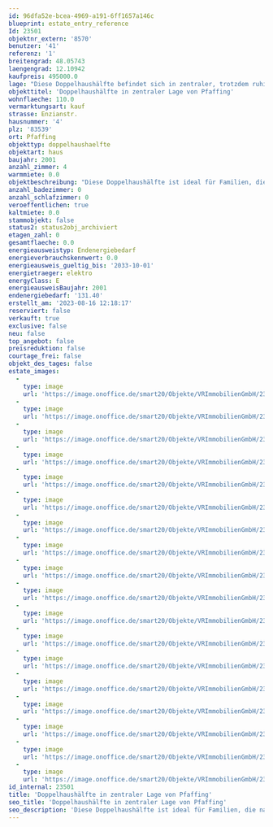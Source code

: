 ```yaml
---
id: 96dfa52e-bcea-4969-a191-6ff1657a146c
blueprint: estate_entry_reference
Id: 23501
objektnr_extern: '8570'
benutzer: '41'
referenz: '1'
breitengrad: 48.05743
laengengrad: 12.10942
kaufpreis: 495000.0
lage: "Diese Doppelhaushälfte befindet sich in zentraler, trotzdem ruhiger Wohnlage von Pfaffing.\r\n\r\nDie Gemeinde Pfaffing verfügt über verschiedenste Einkaufsmöglichkeiten, Ärzte, eine Apotheke, eine Grundschule sowie zwei Kindergärten. \r\n\r\nIm nahegelegenen Wasserburg a. Inn findet man beste Infrastruktur und alle Schultypen. \r\nEin herrlicher Golfplatz rundet das Freizeitangebot in Pfaffing ab. \r\n\r\nBeste Verkehrsanbindung von Pfaffing aus in Richtung Rosenheim und München. Die Stadt Ebersberg, mit S-Bahn-Anschluß nach München, ist in ca. 15 Autominuten erreichbar."
objekttitel: 'Doppelhaushälfte in zentraler Lage von Pfaffing'
wohnflaeche: 110.0
vermarktungsart: kauf
strasse: Enzianstr.
hausnummer: '4'
plz: '83539'
ort: Pfaffing
objekttyp: doppelhaushaelfte
objektart: haus
baujahr: 2001
anzahl_zimmer: 4
warmmiete: 0.0
objektbeschreibung: "Diese Doppelhaushälfte ist ideal für Familien, die nach modernem Wohnkomfort in einer ruhigen Umgebung suchen. Das Haus bietet zahlreiche ansprechende Merkmale:\r\n\r\n- **Unterkellerung:** Die voll unterkellerte Struktur schafft nicht nur zusätzlichen Stauraum, sondern bietet auch die Möglichkeit für Hobbyräume oder einen Home-Office-Bereich.\r\n\r\n- **Erdgeschoss:** Im Erdgeschoss erwartet Sie ein Gäste-WC mit Dusche, was sowohl für Gäste als auch für den Alltag äußerst praktisch ist. Die moderne Einbauküche ist komplett ausgestattet und bereit für kulinarische Abenteuer. Der offene Wohn- und Essbereich mit einem einladenden Holzofen sorgt für eine warme Atmosphäre, perfekt für gemütliche Abende. Die große Terrassentür zur südlich gelegenen Terrasse ermöglicht den Zugang zum Freien und schafft eine nahtlose Verbindung zwischen Innen- und Außenbereich.\r\n\r\n- **Obergeschoss:** Im Obergeschoss finden Sie drei geräumige Schlafzimmer, die ausreichend Platz für die ganze Familie bieten. Das große Badezimmer ist ein Ort der Entspannung, ausgestattet mit einer Wanne und einer Dusche, um den unterschiedlichen Bedürfnissen gerecht zu werden. \r\nAufgrund der hohen Räume mit Sichtdachstuhl wäre auch noch ein Einbau einer Galerie denkbar.\r\n\r\nDas Gebäude benötigt vor einem Einzug etwas Arbeit, Malerarbeiten und kleinere Reparaturen (z. B. Deckbrett vom Balkon) stehen nun an. Eine Photovoltaikanlage mit Speicher würde die Heizkosten stark reduzieren."
anzahl_badezimmer: 0
anzahl_schlafzimmer: 0
veroeffentlichen: true
kaltmiete: 0.0
stammobjekt: false
status2: status2obj_archiviert
etagen_zahl: 0
gesamtflaeche: 0.0
energieausweistyp: Endenergiebedarf
energieverbrauchskennwert: 0.0
energieausweis_gueltig_bis: '2033-10-01'
energietraeger: elektro
energyClass: E
energieausweisBaujahr: 2001
endenergiebedarf: '131.40'
erstellt_am: '2023-08-16 12:18:17'
reserviert: false
verkauft: true
exclusive: false
neu: false
top_angebot: false
preisreduktion: false
courtage_frei: false
objekt_des_tages: false
estate_images:
  -
    type: image
    url: 'https://image.onoffice.de/smart20/Objekte/VRImmobilienGmbH/23501/4220748d-9d30-4add-b94c-dfaed1722208.jpg'
  -
    type: image
    url: 'https://image.onoffice.de/smart20/Objekte/VRImmobilienGmbH/23501/54ba6060-6f2e-4d9f-b7ed-40a8581cb3c1.jpg'
  -
    type: image
    url: 'https://image.onoffice.de/smart20/Objekte/VRImmobilienGmbH/23501/2e286746-c2e2-4367-ba95-a12f51b87811.jpg'
  -
    type: image
    url: 'https://image.onoffice.de/smart20/Objekte/VRImmobilienGmbH/23501/158207d6-bda8-4958-864d-a47d037e7069.jpg'
  -
    type: image
    url: 'https://image.onoffice.de/smart20/Objekte/VRImmobilienGmbH/23501/b17fee4d-57f1-4db8-b9db-6a2009e0f376.jpg'
  -
    type: image
    url: 'https://image.onoffice.de/smart20/Objekte/VRImmobilienGmbH/23501/55a3adda-7b65-469f-96ff-b084cce01df1.jpg'
  -
    type: image
    url: 'https://image.onoffice.de/smart20/Objekte/VRImmobilienGmbH/23501/a562bb7e-9521-40be-b639-a37577b2defb.jpg'
  -
    type: image
    url: 'https://image.onoffice.de/smart20/Objekte/VRImmobilienGmbH/23501/646ae21c-a4ae-416a-aa83-a3cf4bbdc63a.jpg'
  -
    type: image
    url: 'https://image.onoffice.de/smart20/Objekte/VRImmobilienGmbH/23501/744410a0-b445-406d-a5c8-aaf6326885fb.jpg'
  -
    type: image
    url: 'https://image.onoffice.de/smart20/Objekte/VRImmobilienGmbH/23501/dc5a8840-a6d6-41e8-9b65-78b377058837.jpg'
  -
    type: image
    url: 'https://image.onoffice.de/smart20/Objekte/VRImmobilienGmbH/23501/6bb1264b-45e6-4a69-8948-2bf679354b55.jpg'
  -
    type: image
    url: 'https://image.onoffice.de/smart20/Objekte/VRImmobilienGmbH/23501/6336166f-4537-4a62-8eda-fc302af84099.jpg'
  -
    type: image
    url: 'https://image.onoffice.de/smart20/Objekte/VRImmobilienGmbH/23501/df38cd2f-9322-45e5-bde9-8a6800d68b9f.jpg'
  -
    type: image
    url: 'https://image.onoffice.de/smart20/Objekte/VRImmobilienGmbH/23501/cb637921-dd58-4d79-a1fa-d9969b68b732.jpg'
  -
    type: image
    url: 'https://image.onoffice.de/smart20/Objekte/VRImmobilienGmbH/23501/523fe73f-3952-4d0d-a087-b8cc36213c30.jpg'
  -
    type: image
    url: 'https://image.onoffice.de/smart20/Objekte/VRImmobilienGmbH/23501/b94b8121-1d14-4e80-bace-01f0186017c9.jpg'
  -
    type: image
    url: 'https://image.onoffice.de/smart20/Objekte/VRImmobilienGmbH/23501/e187e643-7c90-4d31-9f34-9bc7ebcd33ba.jpg'
  -
    type: image
    url: 'https://image.onoffice.de/smart20/Objekte/VRImmobilienGmbH/23501/bf7e6514-1113-4a47-9ba4-87ae7060e055.jpg'
id_internal: 23501
title: 'Doppelhaushälfte in zentraler Lage von Pfaffing'
seo_title: 'Doppelhaushälfte in zentraler Lage von Pfaffing'
seo_description: 'Diese Doppelhaushälfte ist ideal für Familien, die nach modernem Wohnkomfort in einer ruhigen Umgebung suchen. Das Haus bietet zahlreiche ansprechende Merkmal'
---
```

